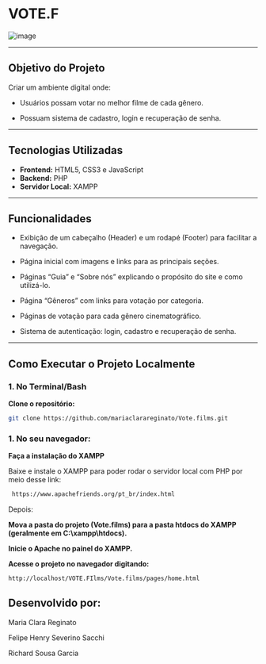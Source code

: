 
# VOTE.F








![image](https://github.com/user-attachments/assets/cac05f95-d7ac-4fbd-880a-1eb0a42808c1)



---

## Objetivo do Projeto

Criar um ambiente digital onde:

- Usuários possam votar no melhor filme de cada gênero.

- Possuam sistema de cadastro, login e recuperação de senha.

---

## Tecnologias Utilizadas

- **Frontend:** HTML5, CSS3 e JavaScript
- **Backend:** PHP
- **Servidor Local:** XAMPP



---

## Funcionalidades

- Exibição de um cabeçalho (Header) e um rodapé (Footer) para facilitar a navegação.

- Página inicial com imagens e links para as principais seções.

- Páginas “Guia” e “Sobre nós” explicando o propósito do site e como utilizá-lo.

- Página “Gêneros” com links para votação por categoria.

- Páginas de votação para cada gênero cinematográfico.

- Sistema de autenticação: login, cadastro e recuperação de senha.

---

## Como Executar o Projeto Localmente

### 1. No Terminal/Bash

**Clone o repositório:**

```bash
git clone https://github.com/mariaclarareginato/Vote.films.git
```

### 1. No seu navegador:

**Faça a instalação do XAMPP**

Baixe e instale o XAMPP para poder rodar o servidor local com PHP por meio desse link:

```bash
 https://www.apachefriends.org/pt_br/index.html
```


Depois:

**Mova a pasta do projeto (Vote.films) para a pasta htdocs do XAMPP (geralmente em C:\xampp\htdocs).**

**Inicie o Apache no painel do XAMPP.**

**Acesse o projeto no navegador digitando:**


```bash
http://localhost/VOTE.FIlms/Vote.films/pages/home.html
```







## Desenvolvido por:


Maria Clara Reginato



Felipe Henry Severino Sacchi



Richard Sousa Garcia

